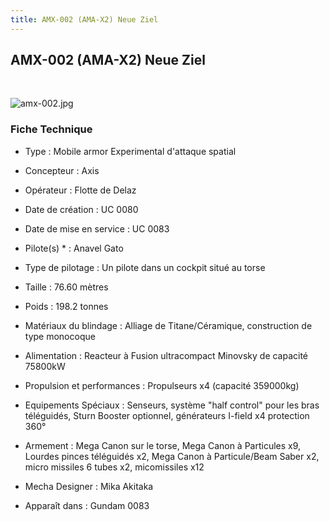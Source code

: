 ```yaml
---
title: AMX-002 (AMA-X2) Neue Ziel
---
```


AMX-002 (AMA-X2) Neue Ziel
--------------------------


 


![amx-002.jpg](/images/stories/saga/gundam0083/images/mechas/amx-002.jpg)


### Fiche Technique


- Type : Mobile armor Experimental d'attaque spatial  
- Concepteur : Axis  
- Opérateur : Flotte de Delaz  
- Date de création : UC 0080  
- Date de mise en service : UC 0083  
- Pilote(s) * : Anavel Gato  
- Type de pilotage : Un pilote dans un cockpit situé au torse  
- Taille : 76.60 mètres  
- Poids : 198.2 tonnes  
- Matériaux du blindage : Alliage de Titane/Céramique, construction de type monocoque  
- Alimentation : Reacteur à Fusion ultracompact Minovsky de capacité 75800kW  
- Propulsion et performances : Propulseurs x4 (capacité 359000kg)  
- Equipements Spéciaux : Senseurs, système "half control" pour les bras téléguidés, Sturn Booster optionnel, générateurs I-field x4 protection 360°  
- Armement : Mega Canon sur le torse, Mega Canon à Particules x9, Lourdes pinces téléguidés x2, Mega Canon à Particule/Beam Saber x2, micro missiles 6 tubes x2, micomissiles x12  
  
  
- Mecha Designer : Mika Akitaka  
- Apparaît dans : Gundam 0083

